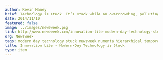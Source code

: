 ```yaml
---
author: Kevin Maney
brief: Technology is stuck. It’s stuck while an overcrowding, polluting, beheading, virus-spreading planet needs the kind of breakthroughs that reorganize life and create a clear before and after.
date: 2014/11/10
featured: false
image: ../images/newsweek.png
link: http://www.newsweek.com/innovation-lite-modern-day-technology-stuck-283338
org: Newsweek
tags: modern day technology stuck newsweek numenta hierarchical temporal memory htm jeff hawkins
title: Innovation Lite - Modern-Day Technology is Stuck
type: item
---
```

